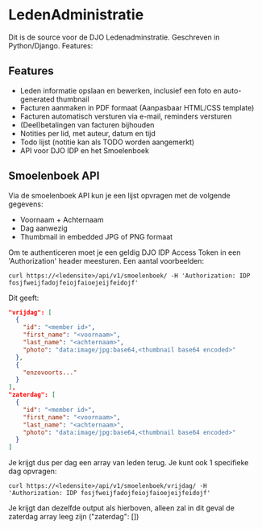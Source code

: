 # LedenAdministratie
Dit is de source voor de DJO Ledenadminstratie. Geschreven in Python/Django. Features:

## Features
- Leden informatie opslaan en bewerken, inclusief een foto en auto-generated thumbnail
- Facturen aanmaken in PDF formaat (Aanpasbaar HTML/CSS template)
- Facturen automatisch versturen via e-mail, reminders versturen
- (Deel)betalingen van facturen bijhouden
- Notities per lid, met auteur, datum en tijd
- Todo lijst (notitie kan als TODO worden aangemerkt)
- API voor DJO IDP en het Smoelenboek

## Smoelenboek API
Via de smoelenboek API kun je een lijst opvragen met de volgende gegevens:
- Voornaam + Achternaam
- Dag aanwezig
- Thumbmail in embedded JPG of PNG formaat

Om te authenticeren moet je een geldig DJO IDP Access Token in een 'Authorization' header meesturen. Een aantal voorbeelden:

```
curl https://<ledensite>/api/v1/smoelenboek/ -H 'Authorization: IDP fosjfweijfadojfeiojfaioejeijfeidojf'
```
Dit geeft:

```json
"vrijdag": [
  {
    "id": "<member id>",
    "first_name": "<voornaam>",
    "last_name": "<achternaam>",
    "photo": "data:image/jpg:base64,<thumbnail base64 encoded>"
  },
  {
    "enzovoorts..."
  }
],
"zaterdag": [
  {
    "id": "<member id>",
    "first_name": "<voornaam>",
    "last_name": "<achternaam>",
    "photo": "data:image/jpg:base64,<thumbnail base64 encoded>"
  }
]
```

Je krijgt dus per dag een array van leden terug. Je kunt ook 1 specifieke dag opvragen:

```
curl https://<ledensite>/api/v1/smoelenboek/vrijdag/ -H 'Authorization: IDP fosjfweijfadojfeiojfaioejeijfeidojf'
```
Je krijgt dan dezelfde output als hierboven, alleen zal in dit geval de zaterdag array leeg zijn ("zaterdag": [])
